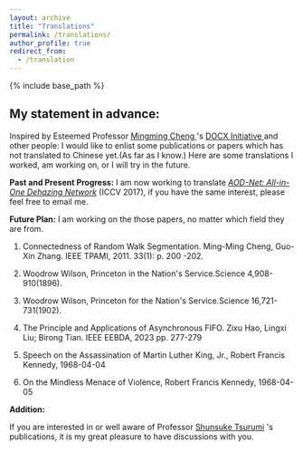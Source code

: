 ```yaml
---
layout: archive
title: "Translations"
permalink: /translations/
author_profile: true
redirect_from:
  - /translation
---
```


{% include base_path %}

## **My statement in advance:**

Inspired by Esteemed Professor [ Mingming Cheng ](https://mmcheng.net/cmm/) 's [ DOCX Initiative ](https://mmcheng.net/docx-en/) and other people: I would like to enlist some publications or papers which has not translated to Chinese yet.(As far as I know.) Here are some translations I worked, am working on, or I will try in the future.   

**Past and Present Progress:** I am now working to translate [*AOD-Net: All-in-One Dehazing Network*](https://ieeexplore.ieee.org/document/8237773/) (ICCV 2017), if you have the same interest, please feel free to email me.

**Future Plan:** I am working on the those papers, no matter which field they are from.

1. Connectedness of Random Walk Segmentation. Ming-Ming Cheng, Guo-Xin Zhang. IEEE TPAMI, 2011. 33(1): p. 200 -202.

2. Woodrow Wilson, Princeton in the Nation's Service.Science 4,908-910(1896).

3. Woodrow Wilson, Princeton for the Nation's Service.Science 16,721-731(1902).

4. The Principle and Applications of Asynchronous FIFO. Zixu Hao, Lingxi Liu; Birong Tian. IEEE EEBDA, 2023 pp. 277-279

5. Speech on the Assassination of Martin Luther King, Jr., Robert Francis Kennedy, 1968-04-04

6. On the Mindless Menace of Violence, Robert Francis Kennedy, 1968-04-05


**Addition:**

If you are interested in or well aware of Professor [Shunsuke Tsurumi](https://en.wikipedia.org/wiki/Shunsuke_Tsurumi) 's publications, it is my great pleasure to have discussions with you. 
